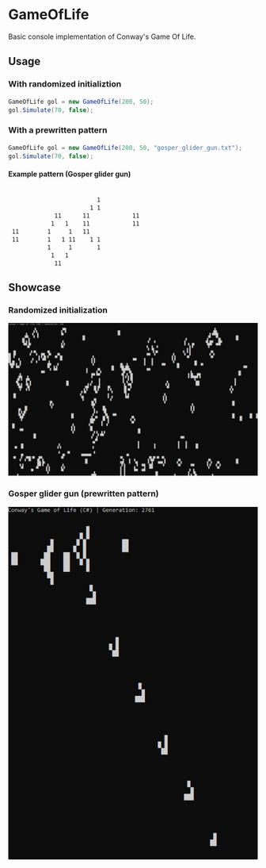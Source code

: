 # GameOfLife
Basic console implementation of Conway's Game Of Life.
## Usage
### With randomized initializtion
```C#
GameOfLife gol = new GameOfLife(200, 50);
gol.Simulate(70, false);
```
### With a prewritten pattern
```C#
GameOfLife gol = new GameOfLife(200, 50, "gosper_glider_gun.txt");
gol.Simulate(70, false);
```
#### Example pattern (Gosper glider gun)
```

                         1
                       1 1
             11      11            11
            1   1    11            11
 11        1     1   11
 11        1   1 11    1 1
           1     1       1
            1   1
             11
```
## Showcase
### Randomized initialization
![](https://github.com/immortalized/GameOfLife/blob/main/Other/randomized.gif)
### Gosper glider gun (prewritten pattern)
![](https://github.com/immortalized/GameOfLife/blob/main/Other/glidergun.gif)
